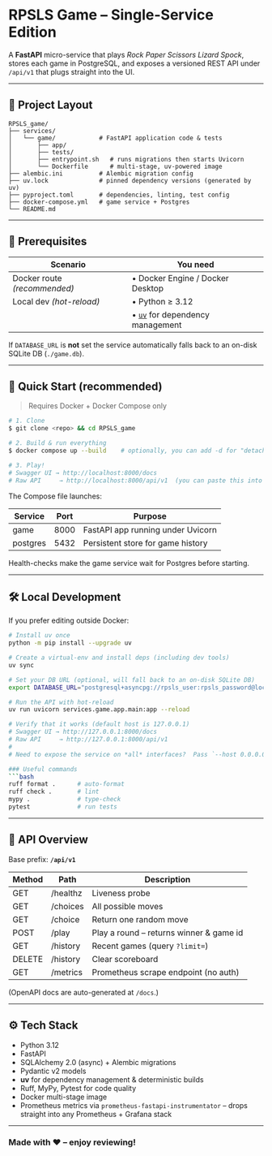 # RPSLS Game – Single-Service Edition

A **FastAPI** micro-service that plays *Rock Paper Scissors Lizard Spock*, stores each game in PostgreSQL, and exposes a versioned REST API under `/api/v1` that plugs straight into the UI.

---

## 📂 Project Layout

```
RPSLS_game/
├── services/
│   └── game/            # FastAPI application code & tests
│       ├── app/
│       ├── tests/
│       ├── entrypoint.sh   # runs migrations then starts Uvicorn
│       └── Dockerfile      # multi-stage, uv-powered image
├── alembic.ini          # Alembic migration config
├── uv.lock              # pinned dependency versions (generated by uv)
├── pyproject.toml       # dependencies, linting, test config
├── docker-compose.yml   # game service + Postgres
└── README.md
```

---

## 🔑 Prerequisites

| Scenario | You need |
|----------|----------|
| Docker route *(recommended)* | • Docker Engine / Docker Desktop  
| Local dev *(hot-reload)* | • Python ≥ 3.12  
|                              | • [`uv`](https://github.com/astral-sh/uv) for dependency management |

If `DATABASE_URL` is **not** set the service automatically falls back to an on-disk SQLite DB (`./game.db`).

---

## 🚀 Quick Start (recommended)

> Requires Docker + Docker Compose only

```bash
# 1. Clone
$ git clone <repo> && cd RPSLS_game

# 2. Build & run everything
$ docker compose up --build    # optionally, you can add -d for "detached"

# 3. Play!
# Swagger UI → http://localhost:8000/docs
# Raw API     → http://localhost:8000/api/v1  (you can paste this into the "Root URL" field on https://codechallenge.boohma.com/)
```

The Compose file launches:

| Service | Port | Purpose |
|---------|------|---------|
| game    | 8000 | FastAPI app running under Uvicorn |
| postgres| 5432 | Persistent store for game history |

Health-checks make the game service wait for Postgres before starting.

---

## 🛠️ Local Development

If you prefer editing outside Docker:

```bash
# Install uv once
python -m pip install --upgrade uv

# Create a virtual-env and install deps (including dev tools)
uv sync

# Set your DB URL (optional, will fall back to an on-disk SQLite DB)
export DATABASE_URL="postgresql+asyncpg://rpsls_user:rpsls_password@localhost:5432/rpsls_db"

# Run the API with hot-reload
uv run uvicorn services.game.app.main:app --reload

# Verify that it works (default host is 127.0.0.1)
# Swagger UI → http://127.0.0.1:8000/docs
# Raw API     → http://127.0.0.1:8000/api/v1
#
# Need to expose the service on *all* interfaces?  Pass `--host 0.0.0.0`.

### Useful commands
```bash
ruff format .      # auto-format
ruff check .       # lint
mypy .             # type-check
pytest             # run tests
```

---


## 📑 API Overview

Base prefix: **`/api/v1`**

| Method | Path             | Description |
|--------|------------------|-------------|
| GET    | /healthz         | Liveness probe |
| GET    | /choices         | All possible moves |
| GET    | /choice          | Return one random move |
| POST   | /play            | Play a round – returns winner & game id |
| GET    | /history         | Recent games (query `?limit=`) |
| DELETE | /history         | Clear scoreboard |
| GET    | /metrics         | Prometheus scrape endpoint (no auth) |

(OpenAPI docs are auto-generated at `/docs`.)

---

## ⚙️ Tech Stack

* Python 3.12
* FastAPI  
* SQLAlchemy 2.0 (async) + Alembic migrations  
* Pydantic v2 models
* **uv** for dependency management & deterministic builds
* Ruff, MyPy, Pytest for code quality
* Docker multi-stage image
* Prometheus metrics via `prometheus-fastapi-instrumentator` – drops straight into any Prometheus + Grafana stack

---

### Made with ❤️ – enjoy reviewing!

